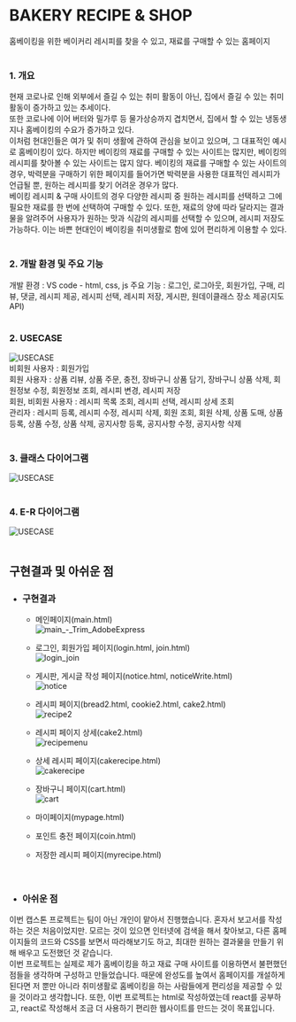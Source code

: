 # BAKERY RECIPE & SHOP
홈베이킹을 위한 베이커리 레시피를 찾을 수 있고, 재료를 구매할 수 있는 홈페이지<br><br>

### 1. 개요<br>
현재 코로나로 인해 외부에서 즐길 수 있는 취미 활동이 아닌, 집에서 즐길 수 있는 취미 활동이 증가하고 있는 추세이다.<br>
또한 코로나에 이어 버터와 밀가루 등 물가상승까지 겹치면서, 집에서 할 수 있는 냉동생지나 홈베이킹의 수요가 증가하고 있다. <br>
이처럼 현대인들은 여가 및 취미 생활에 관하여 관심을 보이고 있으며, 그 대표적인 예시로 홈베이킹이 있다. 하지만 베이킹의 재료를 구매할 수 있는 사이트는 많지만, 베이킹의 레시피를 찾아볼 수 있는 사이트는 많지 않다. 베이킹의 재료를 구매할 수 있는 사이트의 경우, 박력분을 구매하기 위한 페이지를 들어가면 박력분을 사용한 대표적인 레시피가 언급될 뿐, 원하는 레시피를 찾기 어려운 경우가 많다.<br>
베이킹 레시피 & 구매 사이트의 경우 다양한 레시피 중 원하는 레시피를 선택하고 그에 필요한 재료를 한 번에 선택하여 구매할 수 있다. 또한, 재료의 양에 따라 달라지는 결과물을 알려주어 사용자가 원하는 맛과 식감의 레시피를 선택할 수 있으며, 레시피 저장도 가능하다. 이는 바쁜 현대인이 베이킹을 취미생활로 함에 있어 편리하게 이용할 수 있다. <br><br>

### 2. 개발 환경 및 주요 기능<br>
개발 환경 : VS code - html, css, js
주요 기능 : 로그인, 로그아웃, 회원가입, 구매, 리뷰, 댓글, 레시피 제공, 레시피 선택, 레시피 저장, 게시판, 원데이클래스 장소 제공(지도 API)<br><br>

### 2. USECASE<br>
![USECASE](https://user-images.githubusercontent.com/101718825/207908862-969ead92-20ec-4f0b-b504-7f7fe4f909d9.png)<br>
비회원 사용자 : 회원가입<br>
회원 사용자 : 상품 리뷰, 상품 주문, 충전, 장바구니 상품 담기, 장바구니 상품 삭제, 회원정보 수정, 회원정보 조회, 레시피 변경, 레시피 저장<br>
회원, 비회원 사용자 : 레시피 목록 조회, 레시피 선택, 레시피 상세 조회<br>
관리자 : 레시피 등록, 레시피 수정, 레시피 삭제, 회원 조회, 회원 삭제, 상품 도매, 상품 등록, 상품 수정, 상품 삭제, 공지사항 등록, 공지사항 수정, 공지사항 삭제<br><br>

### 3. 클래스 다이어그램<br>
![USECASE](https://user-images.githubusercontent.com/101718825/213232949-6bcc5444-3ba9-4d5f-bc0b-41dd64feafec.png)<br><br>

### 4. E-R 다이어그램<br>
![USECASE](https://user-images.githubusercontent.com/101718825/213233620-b2ea2a21-062c-49e2-bc35-756089bb91b5.png)<br><br>

## 구현결과 및 아쉬운 점
+ ### 구현결과<br>
  + 메인페이지(main.html)<br>
  ![main_-_Trim_AdobeExpress](https://user-images.githubusercontent.com/101718825/215677625-f3dd8a05-e98f-434f-b8ea-cd9deeb803ca.gif)<br>
  
  + 로그인, 회원가입 페이지(login.html, join.html)<br>
  ![login_join](https://user-images.githubusercontent.com/101718825/215683348-c47b301f-2f0a-485d-8a0b-1f0940e9193c.gif)<br>

  + 게시판, 게시글 작성 페이지(notice.html, noticeWrite.html)<br>
  ![notice](https://user-images.githubusercontent.com/101718825/215684311-95aa5899-b4f6-494e-875c-00c9768968f5.gif)<br>

  + 레시피 페이지(bread2.html, cookie2.html, cake2.html)<br>
  ![recipe2](https://user-images.githubusercontent.com/101718825/215688057-cac929f8-2b55-438e-86fd-b0aab85562b5.gif)<br>

  + 레시피 페이지 상세(cake2.html)<br>
  ![recipemenu](https://user-images.githubusercontent.com/101718825/215689190-bbc8f73c-dbff-46b7-a68b-f04c8d4b3c6b.gif)<br>

  + 상세 레시피 페이지(cakerecipe.html)<br>
  ![cakerecipe](https://user-images.githubusercontent.com/101718825/215690037-40a88fe2-5fe3-41cd-86fb-14b81d0d0ee4.gif)<br>

  + 장바구니 페이지(cart.html)<br>
  ![cart](https://user-images.githubusercontent.com/101718825/215691700-ee289ca6-c78d-42bd-bc0f-957e3d6b81ab.gif)<br>

  + 마이페이지(mypage.html)<br>
  + 포인트 충전 페이지(coin.html)<br>
  + 저장한 레시피 페이지(myrecipe.html)<br>
<br><br>

+ ### 아쉬운 점<br>
 이번 캡스톤 프로젝트는 팀이 아닌 개인이 맡아서 진행했습니다. 혼자서 보고서를 작성하는 것은 처음이었지만. 모르는 것이 있으면 인터넷에 검색을 해서 찾아보고, 다른 홈페이지들의 코드와 CSS를 보면서 따라해보기도 하고, 최대한 원하는 결과물을 만들기 위해 배우고 도전했던 것 같습니다. <br>
 이번 프로젝트는 실제로 제가 홈베이킹을 하고 재료 구매 사이트를 이용하면서 불편했던 점들을 생각하며 구성하고 만들었습니다. 때문에 완성도를 높여서 홈페이지를 개설하게 된다면 저 뿐만 아니라 취미생활로 홈베이킹을 하는 사람들에게 편리성을 제공할 수 있을 것이라고 생각합니다. 또한, 이번 프로젝트는 html로 작성하였는데 react를 공부하고, react로 작성해서 조금 더 사용하기 편리한 웹사이트를 만드는 것이 목표입니다. <br><br>
